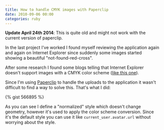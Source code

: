 ```yaml
---
title: How to handle CMYK images with Paperclip
date: 2010-09-06 00:00
categories: ruby
---
```


**Update April 24th 2014**: This is quite old and might not work with
  the current version of paperclip.

In the last project I've worked I found myself reviewing the application again
and again on Internet Explorer since suddenly some images started showing a
beautiful "not-found-red-cross".

After some research I found some blogs telling that Internet Explorer doesn't
support images with a CMYK color scheme ([like this one](http://www.plaveb.com/blog/cmyk-images-not-displayed-in-internet-explorer)).

Since I'm using [Paperclip](http://github.com/thoughtbot/paperclip) to handle
the uploads to the application it wasn't difficult to find a way to solve this.
That's what I did:

{% gist 566895 %}

As you can see I define a "normalized" style which doesn't change geometry,
however it's used to apply the color scheme conversion. Since it's the default
style you can use it like `current_user.avatar.url` without worrying about the
style.

